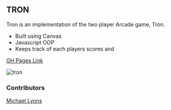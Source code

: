 ## TRON

Tron is an implementation of the two player Arcade game, Tron. 

  - Built using Canvas
  - Javascript OOP
  - Keeps track of each players scores and 

[GH Pages Link](https://michaelyons.github.io/game-time/)

![tron](https://user-images.githubusercontent.com/35910428/47128086-22070400-d24d-11e8-84aa-b03dc63e19af.gif)

### Contributors
[Michael Lyons](https://github.com/michaelyons)
